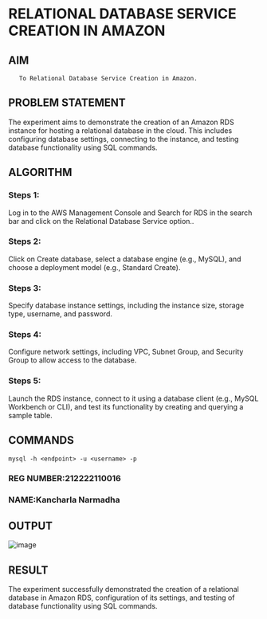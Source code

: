  # RELATIONAL DATABASE SERVICE CREATION IN AMAZON
  ## AIM
       To Relational Database Service Creation in Amazon.
## PROBLEM STATEMENT
 The experiment aims to demonstrate the creation of an Amazon RDS instance for hosting a relational database in the cloud. This includes configuring database settings, connecting to the instance, and testing database functionality using SQL commands.

## ALGORITHM
 ### Steps 1:
 Log in to the AWS Management Console and Search for RDS in the search bar and click on the Relational Database Service option..
 ### Steps 2:
 Click on Create database, select a database engine (e.g., MySQL), and choose a deployment model (e.g., Standard Create).
 ### Steps 3:
 Specify database instance settings, including the instance size, storage type, username, and password.
 ### Steps 4:
 Configure network settings, including VPC, Subnet Group, and Security Group to allow access to the database.
 ### Steps 5:
 Launch the RDS instance, connect to it using a database client (e.g., MySQL Workbench or CLI), and test its functionality by creating and querying a sample table.
## COMMANDS
```
mysql -h <endpoint> -u <username> -p
```
### REG NUMBER:212222110016
### NAME:Kancharla Narmadha
## OUTPUT
![image](https://github.com/user-attachments/assets/07027d12-c1e5-4856-a437-5e9448a3f6d4)


## RESULT

The experiment successfully demonstrated the creation of a relational database in Amazon RDS, configuration of its settings, and testing of database functionality using SQL commands.

  
